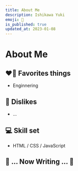 ```yaml
---
title: About Me
description: Ishikawa Yuki
emoji: 🧬
is_published: true
updated_at: 2023-01-08
---
```


# About Me

## ❤️‍🔥 Favorites things

- Enginnering

## 🤢 Dislikes

- ...

## 💻 Skill set

- HTML / CSS / JavaScript

## 📝 ... Now Writing ... 📝
